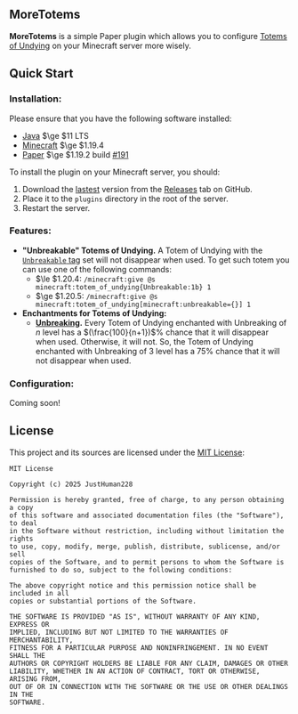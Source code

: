 ## MoreTotems

**MoreTotems** is a simple Paper plugin which allows you to configure 
[Totems of Undying](<https://minecraft.wiki/w/Totem_of_Undying>) on your Minecraft server more wisely.

## Quick Start

### Installation:

Please ensure that you have the following software installed:
 - [Java](<https://www.oracle.com/java/>) $\ge $11 LTS
 - [Minecraft](<https://minecraft.net/>) $\ge $1.19.4
 - [Paper](<https://papermc.io/>) $\ge $1.19.2 build 
   [#191](<https://github.com/PaperMC/Paper-Archive/commit/928bcc8d3a058221146cea1de7d42d7e178e78f2>)

To install the plugin on your Minecraft server, you should:
1. Download the [lastest](<./releases/latest>) version from the [Releases](<./releases>) tab on GitHub.
2. Place it to the ``plugins`` directory in the root of the server.
3. Restart the server.

### Features:

 - **"Unbreakable" Totems of Undying.** A Totem of Undying with the 
   [``Unbreakable`` tag](<https://minecraft.wiki/w/Data_component_format#unbreakable>) set will not disappear when used.
   To get such totem you can use one of the following commands:
   - $\le $1.20.4: ``/minecraft:give @s minecraft:totem_of_undying{Unbreakable:1b} 1``
   - $\ge $1.20.5: ``/minecraft:give @s minecraft:totem_of_undying[minecraft:unbreakable={}] 1``
 - **Enchantments for Totems of Undying:**
   - **[Unbreaking](https://minecraft.wiki/w/Unbreaking).** Every Totem of Undying enchanted with Unbreaking of 
     $n$ level has a $(\frac{100}{n+1})$% chance that it will disappear when used. Otherwise, it will not. So, 
     the Totem of Undying enchanted with Unbreaking of 3 level has a 75% chance that it will not disappear when 
     used.

### Configuration:

Coming soon!

## License

This project and its sources are licensed under the [MIT License](./LICENSE):

```text
MIT License

Copyright (c) 2025 JustHuman228

Permission is hereby granted, free of charge, to any person obtaining a copy
of this software and associated documentation files (the "Software"), to deal
in the Software without restriction, including without limitation the rights
to use, copy, modify, merge, publish, distribute, sublicense, and/or sell
copies of the Software, and to permit persons to whom the Software is
furnished to do so, subject to the following conditions:

The above copyright notice and this permission notice shall be included in all
copies or substantial portions of the Software.

THE SOFTWARE IS PROVIDED "AS IS", WITHOUT WARRANTY OF ANY KIND, EXPRESS OR
IMPLIED, INCLUDING BUT NOT LIMITED TO THE WARRANTIES OF MERCHANTABILITY,
FITNESS FOR A PARTICULAR PURPOSE AND NONINFRINGEMENT. IN NO EVENT SHALL THE
AUTHORS OR COPYRIGHT HOLDERS BE LIABLE FOR ANY CLAIM, DAMAGES OR OTHER
LIABILITY, WHETHER IN AN ACTION OF CONTRACT, TORT OR OTHERWISE, ARISING FROM,
OUT OF OR IN CONNECTION WITH THE SOFTWARE OR THE USE OR OTHER DEALINGS IN THE
SOFTWARE.
```
